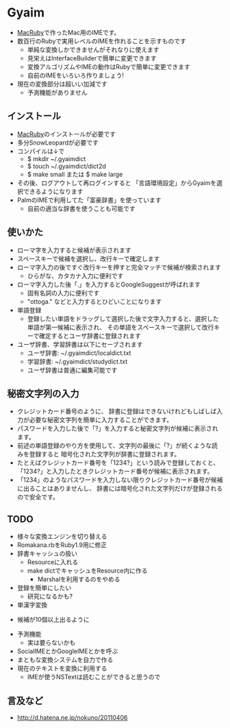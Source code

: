 # Gyaim

 * [MacRuby](http://www.macruby.org/)で作ったMac用のIMEです。
 * 数百行のRubyで実用レベルのIMEを作れることを示すものです
    * 単純な変換しかできませんがそれなりに使えます
    * 見栄えはInterfaceBuilderで簡単に変更できます
    * 変換アルゴリズムやIMEの動作はRubyで簡単に変更できます
    * 自前のIMEをいろいろ作りましょう!
 * 現在の変換部分は超いい加減です
    * 予測機能がありません
<!--
    * そのかわり(?)パタンに正規表現が使えます
        * "ke.*da" と入力すると "慶應大" が候補に出たり
-->

## インストール

 * [MacRuby](http://www.macruby.org/)のインストールが必要です
 * 多分SnowLeopardが必要です
 * コンパイルは↓で
    * $ mkdir ~/.gyaimdict
    * $ touch ~/.gyaimdict/dict2d
    * $ make small または $ make large
 * その後、ログアウトして再ログインすると
   「言語環境設定」からGyaimを選択できるようになります
 * PalmのIMEで利用してた「富豪辞書」を使っています
    * 自前の適当な辞書を使うことも可能です

## 使いかた

 * ローマ字を入力すると候補が表示されます
 * スペースキーで候補を選択し、改行キーで確定します
 * ローマ字入力の後ですぐ改行キーを押すと完全マッチで候補が検索されます
    * ひらがな、カタカナ入力に便利です
 * ローマ字入力した後「.」を入力するとGoogleSuggestが呼ばれます
    * 固有名詞の入力に便利です
    * "ottoga." などと入力するとひどいことになります
 * 単語登録
    - 登録したい単語をドラッグして選択した後で文字入力すると、選択した単語が第一候補に表示され、
      その単語をスペースキーで選択して改行キーで確定するとユーザ辞書に登録されます
 * ユーザ辞書、学習辞書は以下にセーブされます
    - ユーザ辞書: ~/.gyaimdict/localdict.txt
    - 学習辞書: ~/.gyaimdict/studydict.txt
    - ユーザ辞書は普通に編集可能です

## 秘密文字列の入力

 * クレジットカード番号のように、
   辞書に登録はできないけれどもしばしば入力が必要な秘密文字列を簡単に入力することができます。
 * パスワードを入力した後で「?」を入力すると秘密文字列が候補に表示されます。
 * 前述の単語登録のやり方を使用して、文字列の最後に「?」が続くような読みを登録すると
   暗号化された文字列が辞書に登録されます。
 * たとえばクレジットカード番号を「1234?」という読みで登録しておくと、
   「1234?」と入力したときクレジットカード番号が候補に表示されます。
 * 「1234」のようなパスワードを入力しない限りクレジットカード番号が候補に出ることはありませんし、
   辞書には暗号化された文字列だけが登録されるので安全です。

## TODO

 * 様々な変換エンジンを切り替える
 * Romakana.rbをRuby1.9用に修正
 * 辞書キャッシュの扱い
    - Resourceに入れる
    - make dictでキャッシュをResource内に作る
        - Marshalを利用するのをやめる
 * 登録を簡単にしたい
    - 研究になるかも?
 * 単漢字変換
  - 候補が10個以上出るように
 * 予測機能
    - 実は要らないかも
 * SocialIMEとかGoogleIMEとかを呼ぶ
 * まともな変換システムを自力で作る
 * 現在のテキストを変換に利用する
   - IMEが使うNSTextは読むことができると思うので

## 言及など

 * http://d.hatena.ne.jp/nokuno/20110406

<!--
## 論文ネタ

 * IME用のヒントを与えるアプリケーション
        <input type="text" hint="kamakura_address">
   みたいにすると鎌倉の住所を入力しやすいIMEが出てくる
 * ヒントを出すだけだと既に色々あるかも
 * ヒントによって画像すら入れられるようにすると凄い
 * MacのIMEで画像を入力できる気がする
    - NSTextViewじゃなくてWebView(?)にすればよい
-->

